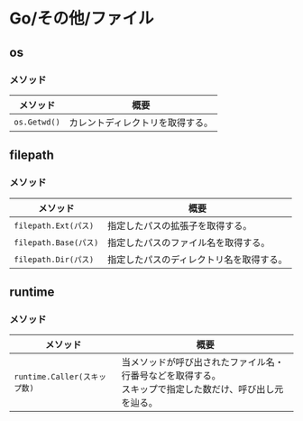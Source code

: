 # Go/その他/ファイル

## os

### メソッド

| メソッド     | 概要                             |
| ------------ | -------------------------------- |
| `os.Getwd()` | カレントディレクトリを取得する。 |

## filepath

### メソッド

| メソッド              | 概要                                     |
| --------------------- | ---------------------------------------- |
| `filepath.Ext(パス)`  | 指定したパスの拡張子を取得する。         |
| `filepath.Base(パス)` | 指定したパスのファイル名を取得する。     |
| `filepath.Dir(パス)`  | 指定したパスのディレクトリ名を取得する。 |

## runtime

### メソッド

| メソッド                     | 概要                                                         |
| ---------------------------- | ------------------------------------------------------------ |
| `runtime.Caller(スキップ数)` | 当メソッドが呼び出されたファイル名・行番号などを取得する。<br />スキップで指定した数だけ、呼び出し元を辿る。 |
